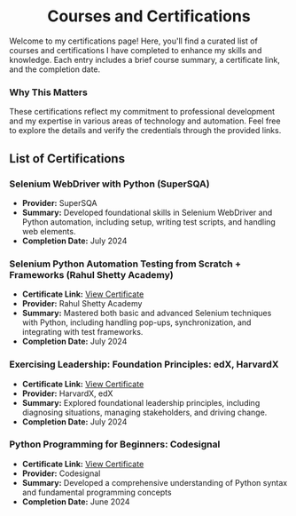 <h1 align='center'>Courses and Certifications</h1>

Welcome to my certifications page! Here, you'll find a curated list of courses and certifications I have completed to enhance my skills and knowledge. Each entry includes a brief course summary, a certificate link, and the completion date.

### Why This Matters
These certifications reflect my commitment to professional development and my expertise in various areas of technology and automation. Feel free to explore the details and verify the credentials through the provided links.

## List of Certifications

### Selenium WebDriver with Python (SuperSQA)
- **Provider:** SuperSQA
- **Summary:** Developed foundational skills in Selenium WebDriver and Python automation, including setup, writing test scripts, and handling web elements.
- **Completion Date:** July 2024

### Selenium Python Automation Testing from Scratch + Frameworks (Rahul Shetty Academy)
- **Certificate Link:** [View Certificate](URL-to-Certificate)
- **Provider:** Rahul Shetty Academy
- **Summary:** Mastered both basic and advanced Selenium techniques with Python, including handling pop-ups, synchronization, and integrating with test frameworks.
- **Completion Date:** July 2024

 ### **Exercising Leadership: Foundation Principles: edX, HarvardX**  
- **Certificate Link:** [View Certificate](https://courses.edx.org/certificates/60149bdfe7e54cd19c17586c5ff170a5?_gl=1*lzwmj9*_gcl_au*MzU5MDgxNzkxLjE3MjE5MjMxMTU.*_ga*MTQ0NTgzMzQ2Mi4xNzIxOTIzMTE1*_ga_D3KS4KMDT0*MTcyMjI4NjI4My44LjEuMTcyMjI4NjM4MS42MC4wLjA.)
- **Provider:** HarvardX, edX
- **Summary:** Explored foundational leadership principles, including diagnosing situations, managing stakeholders, and driving change.   
- **Completion Date:** July 2024
  
### **Python Programming for Beginners: Codesignal**  
- **Certificate Link:** [View Certificate](https://learn.codesignal.com/certificates/clv3ls31l000oevv8hmw44rk4/course-paths/6)
- **Provider:** Codesignal
- **Summary:** Developed a comprehensive understanding of Python syntax and fundamental programming concepts   
- **Completion Date:** June 2024
  
